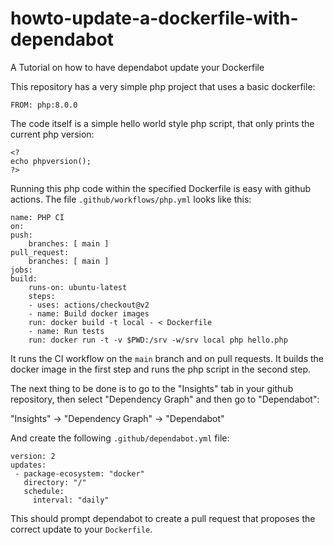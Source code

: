 # howto-update-a-dockerfile-with-dependabot
A Tutorial on how to have dependabot update your Dockerfile

This repository has a very simple php project that uses a basic dockerfile:

    FROM: php:8.0.0

The code itself is a simple hello world style php script, that only prints the current php version:

    <?
    echo phpversion();
    ?>

Running this php code within the specified Dockerfile is easy with github actions. The file `.github/workflows/php.yml` looks like this:

    name: PHP CI
    on:
    push:
        branches: [ main ]
    pull_request:
        branches: [ main ]
    jobs:
    build:
        runs-on: ubuntu-latest
        steps:
        - uses: actions/checkout@v2
        - name: Build docker images
        run: docker build -t local - < Dockerfile
        - name: Run tests
        run: docker run -t -v $PWD:/srv -w/srv local php hello.php

It runs the CI workflow on the `main` branch and on pull requests. It builds the docker image in the first step and runs the php script in the second step.

The next thing to be done is to go to the "Insights" tab in your github repository, then select "Dependency Graph" and then go to "Dependabot":

"Insights" -> "Dependency Graph" -> "Dependabot"

And create the following `.github/dependabot.yml` file:

    version: 2
    updates:
     - package-ecosystem: "docker"
       directory: "/"
       schedule:
         interval: "daily"

This should prompt dependabot to create a pull request that proposes the correct update to your `Dockerfile`.